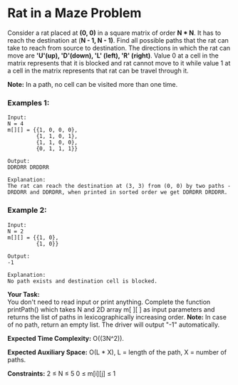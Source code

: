 # Rat in a Maze Problem

Consider a rat placed at **(0, 0)** in a square matrix of order **N * N**. It has to reach the destination at (**N - 1, N - 1)**. Find all possible paths that the rat can take to reach from source to destination. The directions in which the rat can move are **'U'(up), 'D'(down), 'L' (left), 'R' (right)**. Value 0 at a cell in the matrix represents that it is blocked and rat cannot move to it while value 1 at a cell in the matrix represents that rat can be travel through it.

**Note:** In a path, no cell can be visited more than one time.

### Examples 1:
```
Input:
N = 4
m[][] = {{1, 0, 0, 0},
         {1, 1, 0, 1}, 
         {1, 1, 0, 0},
         {0, 1, 1, 1}}

Output:
DDRDRR DRDDRR

Explanation:
The rat can reach the destination at (3, 3) from (0, 0) by two paths - DRDDRR and DDRDRR, when printed in sorted order we get DDRDRR DRDDRR.
```

### Example 2:
```
Input:
N = 2
m[][] = {{1, 0},
         {1, 0}}

Output:
-1

Explanation:
No path exists and destination cell is blocked.
```

**Your Task:**  
You don't need to read input or print anything. Complete the function printPath() which takes N and 2D array m[ ][ ] as input parameters and returns the list of paths in lexicographically increasing order. 
**Note:** In case of no path, return an empty list. The driver will output "-1" automatically.

**Expected Time Complexity:** O((3N^2)).

**Expected Auxiliary Space:** O(L * X), L = length of the path, X = number of paths.

**Constraints:**
2 ≤ N ≤ 5
0 ≤ m[i][j] ≤ 1